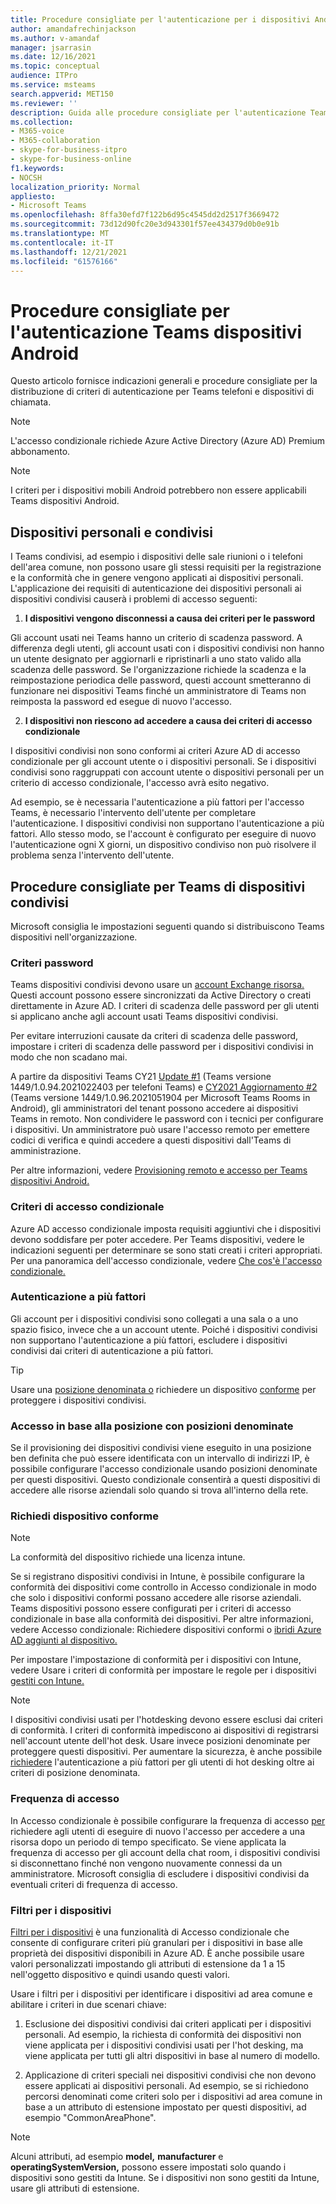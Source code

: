 ```yaml
---
title: Procedure consigliate per l'autenticazione per i dispositivi Android
author: amandafrechinjackson
ms.author: v-amandaf
manager: jsarrasin
ms.date: 12/16/2021
ms.topic: conceptual
audience: ITPro
ms.service: msteams
search.appverid: MET150
ms.reviewer: ''
description: Guida alle procedure consigliate per l'autenticazione Teams dispositivi Android.
ms.collection:
- M365-voice
- M365-collaboration
- skype-for-business-itpro
- skype-for-business-online
f1.keywords:
- NOCSH
localization_priority: Normal
appliesto:
- Microsoft Teams
ms.openlocfilehash: 8ffa30efd7f122b6d95c4545dd2d2517f3669472
ms.sourcegitcommit: 73d12d90fc20e3d943301f57ee434379d0b0e91b
ms.translationtype: MT
ms.contentlocale: it-IT
ms.lasthandoff: 12/21/2021
ms.locfileid: "61576166"
---
```

# <a name="authentication-best-practices-for-teams-android-devices"></a>Procedure consigliate per l'autenticazione Teams dispositivi Android

Questo articolo fornisce indicazioni generali e procedure consigliate per la distribuzione di criteri di autenticazione per Teams telefoni e dispositivi di chiamata.

>[!NOTE]
>L'accesso condizionale richiede Azure Active Directory (Azure AD) Premium abbonamento.

>[!NOTE]
>I criteri per i dispositivi mobili Android potrebbero non essere applicabili Teams dispositivi Android.


## <a name="personal-and-shared-devices"></a>Dispositivi personali e condivisi

I Teams condivisi, ad esempio i dispositivi delle sale riunioni o i telefoni dell'area comune, non possono usare gli stessi requisiti per la registrazione e la conformità che in genere vengono applicati ai dispositivi personali. L'applicazione dei requisiti di autenticazione dei dispositivi personali ai dispositivi condivisi causerà i problemi di accesso seguenti:

1.  **I dispositivi vengono disconnessi a causa dei criteri per le password**

Gli account usati nei Teams hanno un criterio di scadenza password. A differenza degli utenti, gli account usati con i dispositivi condivisi non hanno un utente designato per aggiornarli e ripristinarli a uno stato valido alla scadenza delle password. Se l'organizzazione richiede la scadenza e la reimpostazione periodica delle password, questi account smetteranno di funzionare nei dispositivi Teams finché un amministratore di Teams non reimposta la password ed esegue di nuovo l'accesso.

2.  **I dispositivi non riescono ad accedere a causa dei criteri di accesso condizionale**

I dispositivi condivisi non sono conformi ai criteri Azure AD di accesso condizionale per gli account utente o i dispositivi personali. Se i dispositivi condivisi sono raggruppati con account utente o dispositivi personali per un criterio di accesso condizionale, l'accesso avrà esito negativo.

Ad esempio, se è necessaria l'autenticazione a più fattori per l'accesso Teams, è necessario l'intervento dell'utente per completare l'autenticazione. I dispositivi condivisi non supportano l'autenticazione a più fattori. Allo stesso modo, se l'account è configurato per eseguire di nuovo l'autenticazione ogni X giorni, un dispositivo condiviso non può risolvere il problema senza l'intervento dell'utente.

## <a name="best-practices-for-teams-shared-device-deployments"></a>Procedure consigliate per Teams di dispositivi condivisi

Microsoft consiglia le impostazioni seguenti quando si distribuiscono Teams dispositivi nell'organizzazione.

### <a name="password-policy"></a>**Criteri password**

Teams dispositivi condivisi devono usare un [account Exchange risorsa.](/exchange/recipients-in-exchange-online/manage-resource-mailboxes) Questi account possono essere sincronizzati da Active Directory o creati direttamente in Azure AD. I criteri di scadenza delle password per gli utenti si applicano anche agli account usati Teams dispositivi condivisi.

Per evitare interruzioni causate da criteri di scadenza delle password, impostare i criteri di scadenza delle password per i dispositivi condivisi in modo che non scadano mai.

A partire da dispositivi Teams CY21 [Update #1](https://support.microsoft.com/office/what-s-new-in-microsoft-teams-devices-eabf4d81-acdd-4b23-afa1-9ee47bb7c5e2#ID0EBD=Desk_phones) (Teams versione 1449/1.0.94.2021022403 per telefoni Teams) e [CY2021 Aggiornamento #2](https://support.microsoft.com/office/what-s-new-in-microsoft-teams-devices-eabf4d81-acdd-4b23-afa1-9ee47bb7c5e2#ID0EBD=Teams_Rooms_on_Android) (Teams versione 1449/1.0.96.2021051904 per Microsoft Teams Rooms in Android), gli amministratori del tenant possono accedere ai dispositivi Teams in remoto. Non condividere le password con i tecnici per configurare i dispositivi. Un amministratore può usare l'accesso remoto per emettere codici di verifica e quindi accedere a questi dispositivi dall'Teams di amministrazione.

Per altre informazioni, vedere [Provisioning remoto e accesso per Teams dispositivi Android.](/MicrosoftTeams/devices/remote-provision-remote-login) 

### <a name="conditional-access-policies"></a>**Criteri di accesso condizionale**

Azure AD accesso condizionale imposta requisiti aggiuntivi che i dispositivi devono soddisfare per poter accedere. Per Teams dispositivi, vedere le indicazioni seguenti per determinare se sono stati creati i criteri appropriati. Per una panoramica dell'accesso condizionale, vedere [Che cos'è l'accesso condizionale.](/azure/active-directory/conditional-access/overview)

### <a name="multi-factor-authentication"></a>Autenticazione a più fattori

Gli account per i dispositivi condivisi sono collegati a una sala o a uno spazio fisico, invece che a un account utente. Poiché i dispositivi condivisi non supportano l'autenticazione a più fattori, escludere i dispositivi condivisi dai criteri di autenticazione a più fattori.

>[!TIP]
>Usare una [posizione denominata o](/azure/active-directory/conditional-access/location-condition) richiedere un dispositivo [conforme](/azure/active-directory/conditional-access/howto-conditional-access-policy-compliant-device) per proteggere i dispositivi condivisi.

### <a name="location-based-access-with-named-locations"></a>Accesso in base alla posizione con posizioni denominate

Se il provisioning dei dispositivi condivisi viene eseguito in una posizione ben definita che può [](/azure/active-directory/conditional-access/location-condition) essere identificata con un intervallo di indirizzi IP, è possibile configurare l'accesso condizionale usando posizioni denominate per questi dispositivi. Questo condizionale consentirà a questi dispositivi di accedere alle risorse aziendali solo quando si trova all'interno della rete.

### <a name="require-compliant-device"></a>Richiedi dispositivo conforme

>[!NOTE]
>La conformità del dispositivo richiede una licenza intune.

Se si registrano dispositivi condivisi in Intune, è possibile configurare la conformità dei dispositivi come controllo in Accesso condizionale in modo che solo i dispositivi conformi possano accedere alle risorse aziendali. Teams dispositivi possono essere configurati per i criteri di accesso condizionale in base alla conformità dei dispositivi. Per altre informazioni, vedere Accesso condizionale: Richiedere dispositivi conformi o [ibridi Azure AD aggiunti al dispositivo.](/azure/active-directory/conditional-access/howto-conditional-access-policy-compliant-device)

Per impostare l'impostazione di conformità per i dispositivi con Intune, vedere Usare i criteri di conformità per impostare le regole per i dispositivi [gestiti con Intune.](/intune/protect/device-compliance-get-started)

>[!NOTE]
> I dispositivi condivisi usati per l'hotdesking devono essere esclusi dai criteri di conformità. I criteri di conformità impediscono ai dispositivi di registrarsi nell'account utente dell'hot desk. Usare invece posizioni denominate per proteggere questi dispositivi.
> Per aumentare la sicurezza, è anche possibile [richiedere](/azure/active-directory/authentication/tutorial-enable-azure-mfa) l'autenticazione a più fattori per gli utenti di hot desking oltre ai criteri di posizione denominata.

### <a name="sign-in-frequency"></a>Frequenza di accesso

In Accesso condizionale è possibile configurare la frequenza di accesso [per](/azure/active-directory/conditional-access/howto-conditional-access-session-lifetime#user-sign-in-frequency) richiedere agli utenti di eseguire di nuovo l'accesso per accedere a una risorsa dopo un periodo di tempo specificato. Se viene applicata la frequenza di accesso per gli account della chat room, i dispositivi condivisi si disconnettano finché non vengono nuovamente connessi da un amministratore. Microsoft consiglia di escludere i dispositivi condivisi da eventuali criteri di frequenza di accesso.

### <a name="filters-for-devices"></a>Filtri per i dispositivi

[Filtri per i dispositivi](/azure/active-directory/conditional-access/concept-condition-filters-for-devices) è una funzionalità di Accesso condizionale che consente di configurare criteri più granulari per i dispositivi in base alle proprietà dei dispositivi disponibili in Azure AD. È anche possibile usare valori personalizzati impostando gli attributi di estensione da 1 a 15 nell'oggetto dispositivo e quindi usando questi valori.

Usare i filtri per i dispositivi per identificare i dispositivi ad area comune e abilitare i criteri in due scenari chiave:

1.  Esclusione dei dispositivi condivisi dai criteri applicati per i dispositivi personali. Ad esempio, la richiesta di conformità dei dispositivi non viene applicata per i dispositivi condivisi usati per l'hot desking, ma viene applicata per tutti gli altri dispositivi in base al numero di modello.

2.  Applicazione di criteri speciali nei dispositivi condivisi che non devono essere applicati ai dispositivi personali. Ad esempio, se si richiedono percorsi denominati come criteri solo per i dispositivi ad area comune in base a un attributo di estensione impostato per questi dispositivi, ad esempio "CommonAreaPhone".

>[!NOTE] 
> Alcuni attributi, ad esempio **model,** **manufacturer** e **operatingSystemVersion,** possono essere impostati solo quando i dispositivi sono gestiti da Intune. Se i dispositivi non sono gestiti da Intune, usare gli attributi di estensione.